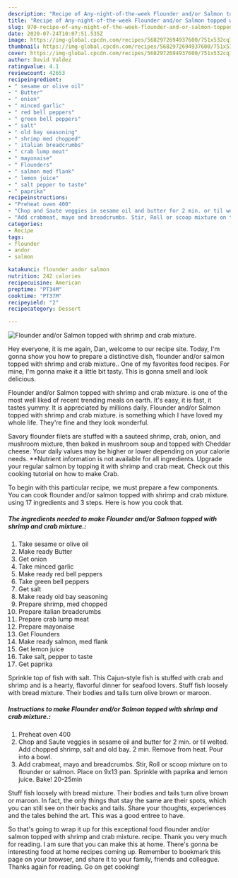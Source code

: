 ```yaml
---
description: "Recipe of Any-night-of-the-week Flounder and/or Salmon topped with shrimp and crab mixture."
title: "Recipe of Any-night-of-the-week Flounder and/or Salmon topped with shrimp and crab mixture."
slug: 970-recipe-of-any-night-of-the-week-flounder-and-or-salmon-topped-with-shrimp-and-crab-mixture
date: 2020-07-24T10:07:51.535Z
image: https://img-global.cpcdn.com/recipes/5682972694937600/751x532cq70/flounder-andor-salmon-topped-with-shrimp-and-crab-mixture-recipe-main-photo.jpg
thumbnail: https://img-global.cpcdn.com/recipes/5682972694937600/751x532cq70/flounder-andor-salmon-topped-with-shrimp-and-crab-mixture-recipe-main-photo.jpg
cover: https://img-global.cpcdn.com/recipes/5682972694937600/751x532cq70/flounder-andor-salmon-topped-with-shrimp-and-crab-mixture-recipe-main-photo.jpg
author: David Valdez
ratingvalue: 4.1
reviewcount: 42653
recipeingredient:
- " sesame or olive oil"
- " Butter"
- " onion"
- " minced garlic"
- " red bell peppers"
- " green bell peppers"
- " salt"
- " old bay seasoning"
- " shrimp med chopped"
- " italian breadcrumbs"
- " crab lump meat"
- " mayonaise"
- " Flounders"
- " salmon med flank"
- " lemon juice"
- " salt pepper to taste"
- " paprika"
recipeinstructions:
- "Preheat oven 400"
- "Chop and Saute veggies in sesame oil and butter for 2 min. or til welted. Add chopped shrimp, salt and old bay. 2 min. Remove from heat. Pour into a bowl."
- "Add crabmeat, mayo and breadcrumbs. Stir, Roll or scoop mixture on to flounder or salmon.  Place on 9x13 pan. Sprinkle with paprika and lemon juice. Bake! 20-25min"
categories:
- Recipe
tags:
- flounder
- andor
- salmon

katakunci: flounder andor salmon 
nutrition: 242 calories
recipecuisine: American
preptime: "PT34M"
cooktime: "PT37M"
recipeyield: "2"
recipecategory: Dessert

---
```



![Flounder and/or Salmon topped with shrimp and crab mixture.](https://img-global.cpcdn.com/recipes/5682972694937600/751x532cq70/flounder-andor-salmon-topped-with-shrimp-and-crab-mixture-recipe-main-photo.jpg)

Hey everyone, it is me again, Dan, welcome to our recipe site. Today, I'm gonna show you how to prepare a distinctive dish, flounder and/or salmon topped with shrimp and crab mixture.. One of my favorites food recipes. For mine, I'm gonna make it a little bit tasty. This is gonna smell and look delicious.

Flounder and/or Salmon topped with shrimp and crab mixture. is one of the most well liked of recent trending meals on earth. It's easy, it is fast, it tastes yummy. It is appreciated by millions daily. Flounder and/or Salmon topped with shrimp and crab mixture. is something which I have loved my whole life. They're fine and they look wonderful.

Savory flounder filets are stuffed with a sauteed shrimp, crab, onion, and mushroom mixture, then baked in mushroom soup and topped with Cheddar cheese. Your daily values may be higher or lower depending on your calorie needs. **Nutrient information is not available for all ingredients. Upgrade your regular salmon by topping it with shrimp and crab meat. Check out this cooking tutorial on how to make Crab.


To begin with this particular recipe, we must prepare a few components. You can cook flounder and/or salmon topped with shrimp and crab mixture. using 17 ingredients and 3 steps. Here is how you cook that.

<!--inarticleads1-->

##### The ingredients needed to make Flounder and/or Salmon topped with shrimp and crab mixture.:

1. Take  sesame or olive oil
1. Make ready  Butter
1. Get  onion
1. Take  minced garlic
1. Make ready  red bell peppers
1. Take  green bell peppers
1. Get  salt
1. Make ready  old bay seasoning
1. Prepare  shrimp, med chopped
1. Prepare  italian breadcrumbs
1. Prepare  crab lump meat
1. Prepare  mayonaise
1. Get  Flounders
1. Make ready  salmon, med flank
1. Get  lemon juice
1. Take  salt, pepper to taste
1. Get  paprika


Sprinkle top of fish with salt. This Cajun-style fish is stuffed with crab and shrimp and is a hearty, flavorful dinner for seafood lovers. Stuff fish loosely with bread mixture. Their bodies and tails turn olive brown or maroon. 

<!--inarticleads2-->

##### Instructions to make Flounder and/or Salmon topped with shrimp and crab mixture.:

1. Preheat oven 400
1. Chop and Saute veggies in sesame oil and butter for 2 min. or til welted. Add chopped shrimp, salt and old bay. 2 min. Remove from heat. Pour into a bowl.
1. Add crabmeat, mayo and breadcrumbs. Stir, Roll or scoop mixture on to flounder or salmon.  Place on 9x13 pan. Sprinkle with paprika and lemon juice. Bake! 20-25min


Stuff fish loosely with bread mixture. Their bodies and tails turn olive brown or maroon. In fact, the only things that stay the same are their spots, which you can still see on their backs and tails. Share your thoughts, experiences and the tales behind the art. This was a good entree to have. 

So that's going to wrap it up for this exceptional food flounder and/or salmon topped with shrimp and crab mixture. recipe. Thank you very much for reading. I am sure that you can make this at home. There's gonna be interesting food at home recipes coming up. Remember to bookmark this page on your browser, and share it to your family, friends and colleague. Thanks again for reading. Go on get cooking!
